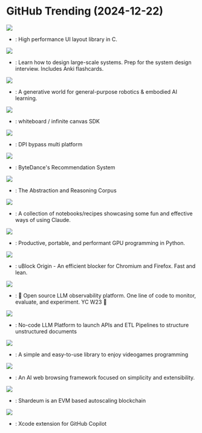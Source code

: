 # GitHub Trending (2024-12-22)

![](https://img.shields.io/badge/C-New%201-green?style=flat-square&logo=appveyor)
- [](https://github.comundefined): High performance UI layout library in C.

![](https://img.shields.io/badge/Python-New%20440-green?style=flat-square&logo=appveyor)
- [](https://github.comundefined): Learn how to design large-scale systems. Prep for the system design interview. Includes Anki flashcards.

![](https://img.shields.io/badge/Python-New%201-green?style=flat-square&logo=appveyor)
- [](https://github.comundefined): A generative world for general-purpose robotics & embodied AI learning.

![](https://img.shields.io/badge/TypeScript-New%20312-green?style=flat-square&logo=appveyor)
- [](https://github.comundefined): whiteboard / infinite canvas SDK

![](https://img.shields.io/badge/C-New%2098-green?style=flat-square&logo=appveyor)
- [](https://github.comundefined): DPI bypass multi platform

![](https://img.shields.io/badge/Python-New%20306-green?style=flat-square&logo=appveyor)
- [](https://github.comundefined): ByteDance's Recommendation System

![](https://img.shields.io/badge/JavaScript-New%2067-green?style=flat-square&logo=appveyor)
- [](https://github.comundefined): The Abstraction and Reasoning Corpus

![](https://img.shields.io/badge/Jupyter%20Notebook-New%20200-green?style=flat-square&logo=appveyor)
- [](https://github.comundefined): A collection of notebooks/recipes showcasing some fun and effective ways of using Claude.

![](https://img.shields.io/badge/C%2B%2B-New%20130-green?style=flat-square&logo=appveyor)
- [](https://github.comundefined): Productive, portable, and performant GPU programming in Python.

![](https://img.shields.io/badge/JavaScript-New%2077-green?style=flat-square&logo=appveyor)
- [](https://github.comundefined): uBlock Origin - An efficient blocker for Chromium and Firefox. Fast and lean.

![](https://img.shields.io/badge/TypeScript-New%2051-green?style=flat-square&logo=appveyor)
- [](https://github.comundefined): 🧊 Open source LLM observability platform. One line of code to monitor, evaluate, and experiment. YC W23 🍓

![](https://img.shields.io/badge/Python-New%20173-green?style=flat-square&logo=appveyor)
- [](https://github.comundefined): No-code LLM Platform to launch APIs and ETL Pipelines to structure unstructured documents

![](https://img.shields.io/badge/C-New%2020-green?style=flat-square&logo=appveyor)
- [](https://github.comundefined): A simple and easy-to-use library to enjoy videogames programming

![](https://img.shields.io/badge/TypeScript-New%20114-green?style=flat-square&logo=appveyor)
- [](https://github.comundefined): An AI web browsing framework focused on simplicity and extensibility.

![](https://img.shields.io/badge/TypeScript-New%20797-green?style=flat-square&logo=appveyor)
- [](https://github.comundefined): Shardeum is an EVM based autoscaling blockchain

![](https://img.shields.io/badge/Swift-New%20107-green?style=flat-square&logo=appveyor)
- [](https://github.comundefined): Xcode extension for GitHub Copilot

